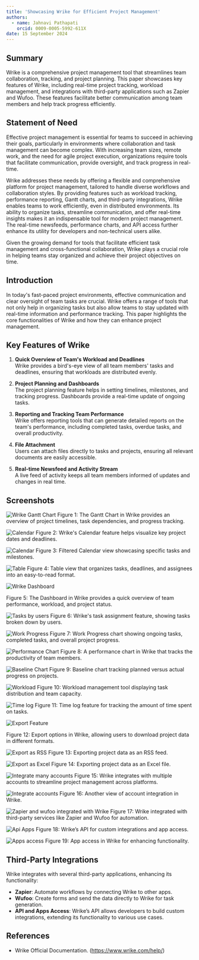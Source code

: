 ```yaml
---
title: 'Showcasing Wrike for Efficient Project Management'
authors:
  - name: Jahnavi Pathapati
    orcid: 0009-0005-5992-611X
date: 15 September 2024
---
```


## Summary

Wrike is a comprehensive project management tool that streamlines team collaboration, tracking, and project planning. This paper showcases key features of Wrike, including real-time project tracking, workload management, and integrations with third-party applications such as Zapier and Wufoo. These features facilitate better communication among team members and help track progress efficiently.

## Statement of Need

Effective project management is essential for teams to succeed in achieving their goals, particularly in environments where collaboration and task management can become complex. With increasing team sizes, remote work, and the need for agile project execution, organizations require tools that facilitate communication, provide oversight, and track progress in real-time. 

Wrike addresses these needs by offering a flexible and comprehensive platform for project management, tailored to handle diverse workflows and collaboration styles. By providing features such as workload tracking, performance reporting, Gantt charts, and third-party integrations, Wrike enables teams to work efficiently, even in distributed environments. Its ability to organize tasks, streamline communication, and offer real-time insights makes it an indispensable tool for modern project management. The real-time newsfeeds, performance charts, and API access further enhance its utility for developers and non-technical users alike.

Given the growing demand for tools that facilitate efficient task management and cross-functional collaboration, Wrike plays a crucial role in helping teams stay organized and achieve their project objectives on time.


## Introduction

In today's fast-paced project environments, effective communication and clear oversight of team tasks are crucial. Wrike offers a range of tools that not only help in organizing tasks but also allow teams to stay updated with real-time information and performance tracking. This paper highlights the core functionalities of Wrike and how they can enhance project management.

## Key Features of Wrike

1. **Quick Overview of Team's Workload and Deadlines**  
   Wrike provides a bird's-eye view of all team members' tasks and deadlines, ensuring that workloads are distributed evenly.

2. **Project Planning and Dashboards**  
   The project planning feature helps in setting timelines, milestones, and tracking progress. Dashboards provide a real-time update of ongoing tasks.

3. **Reporting and Tracking Team Performance**  
   Wrike offers reporting tools that can generate detailed reports on the team's performance, including completed tasks, overdue tasks, and overall productivity.

4. **File Attachment**  
   Users can attach files directly to tasks and projects, ensuring all relevant documents are easily accessible.

5. **Real-time Newsfeed and Activity Stream**  
   A live feed of activity keeps all team members informed of updates and changes in real time.

## Screenshots

![Wrike Gantt Chart](https://github.com/Jahnavi1729/Showcasing-Wrike-for-Efficient-Project-Management/blob/b8c362974115da47f55e9219a06253b182dc0686/Gantt%20Chart.png)
Figure 1: The Gantt Chart in Wrike provides an overview of project timelines, task dependencies, and progress tracking.

![Calendar](https://github.com/Jahnavi1729/Showcasing-Wrike-for-Efficient-Project-Management/blob/5af3150a309d3ba0aa8a0da8a4311d029fa24ad7/Calendar.png)
Figure 2: Wrike's Calendar feature helps visualize key project dates and deadlines.

![Calendar](https://github.com/Jahnavi1729/Showcasing-Wrike-for-Efficient-Project-Management/blob/5af3150a309d3ba0aa8a0da8a4311d029fa24ad7/Calendar%202.png)
Figure 3: Filtered Calendar view showcasing specific tasks and milestones.

![Table](https://github.com/Jahnavi1729/Showcasing-Wrike-for-Efficient-Project-Management/blob/5af3150a309d3ba0aa8a0da8a4311d029fa24ad7/Table.png)
Figure 4: Table view that organizes tasks, deadlines, and assignees into an easy-to-read format.

![Wrike Dashboard](https://github.com/Jahnavi1729/Showcasing-Wrike-for-Efficient-Project-Management/blob/5af3150a309d3ba0aa8a0da8a4311d029fa24ad7/dashboard.png)

Figure 5: The Dashboard in Wrike provides a quick overview of team performance, workload, and project status.

![Tasks by users](https://github.com/Jahnavi1729/Showcasing-Wrike-for-Efficient-Project-Management/blob/5af3150a309d3ba0aa8a0da8a4311d029fa24ad7/tasks%20by%20users.png)
Figure 6: Wrike's task assignment feature, showing tasks broken down by users.

![Work Progress](https://github.com/Jahnavi1729/Showcasing-Wrike-for-Efficient-Project-Management/blob/5af3150a309d3ba0aa8a0da8a4311d029fa24ad7/Work%20Progress.png)
Figure 7: Work Progress chart showing ongoing tasks, completed tasks, and overall project progress.

![Performance Chart](https://github.com/Jahnavi1729/Showcasing-Wrike-for-Efficient-Project-Management/blob/5af3150a309d3ba0aa8a0da8a4311d029fa24ad7/Performance%20Chart.png)
Figure 8: A performance chart in Wrike that tracks the productivity of team members.

![Baseline Chart](https://github.com/Jahnavi1729/Showcasing-Wrike-for-Efficient-Project-Management/blob/5af3150a309d3ba0aa8a0da8a4311d029fa24ad7/Baseline%20Chart.png)
Figure 9: Baseline chart tracking planned versus actual progress on projects.

![Workload](https://github.com/Jahnavi1729/Showcasing-Wrike-for-Efficient-Project-Management/blob/5af3150a309d3ba0aa8a0da8a4311d029fa24ad7/Workload.png)
Figure 10: Workload management tool displaying task distribution and team capacity.

![Time log](https://github.com/Jahnavi1729/Showcasing-Wrike-for-Efficient-Project-Management/blob/5af3150a309d3ba0aa8a0da8a4311d029fa24ad7/Time%20log.png)
Figure 11: Time log feature for tracking the amount of time spent on tasks.

![Export Feature](https://github.com/Jahnavi1729/Showcasing-Wrike-for-Efficient-Project-Management/blob/5af3150a309d3ba0aa8a0da8a4311d029fa24ad7/Export.png)

Figure 12: Export options in Wrike, allowing users to download project data in different formats.

![Export as RSS](https://github.com/Jahnavi1729/Showcasing-Wrike-for-Efficient-Project-Management/blob/50c340d8039b7f68918637cb447ecc9ec0dc1b6b/Export%20as%20RSS.png)
Figure 13: Exporting project data as an RSS feed.

![Export as Excel](https://github.com/Jahnavi1729/Showcasing-Wrike-for-Efficient-Project-Management/blob/5af3150a309d3ba0aa8a0da8a4311d029fa24ad7/Export%20as%20Excel.png)
Figure 14: Exporting project data as an Excel file.

![Integrate many accounts](https://github.com/Jahnavi1729/Showcasing-Wrike-for-Efficient-Project-Management/blob/5af3150a309d3ba0aa8a0da8a4311d029fa24ad7/Integrate%20accounts.png)
Figure 15: Wrike integrates with multiple accounts to streamline project management across platforms.

![Integrate accounts](https://github.com/Jahnavi1729/Showcasing-Wrike-for-Efficient-Project-Management/blob/5af3150a309d3ba0aa8a0da8a4311d029fa24ad7/Integrate%20accounts%202.png)
Figure 16: Another view of account integration in Wrike.

![Zapier and wufoo integrated with Wrike](https://github.com/Jahnavi1729/Showcasing-Wrike-for-Efficient-Project-Management/blob/5af3150a309d3ba0aa8a0da8a4311d029fa24ad7/Zapier%20and%20woffo%20integrated%20with%20Wrike.png)
Figure 17: Wrike integrated with third-party services like Zapier and Wufoo for automation.

![Api Apps](https://github.com/Jahnavi1729/Showcasing-Wrike-for-Efficient-Project-Management/blob/5af3150a309d3ba0aa8a0da8a4311d029fa24ad7/API.png)
Figure 18: Wrike’s API for custom integrations and app access.

![Apps access](https://github.com/Jahnavi1729/Showcasing-Wrike-for-Efficient-Project-Management/blob/5af3150a309d3ba0aa8a0da8a4311d029fa24ad7/Apps%20Access.png)
Figure 19: App access in Wrike for enhancing functionality.

## Third-Party Integrations

Wrike integrates with several third-party applications, enhancing its functionality:

- **Zapier**: Automate workflows by connecting Wrike to other apps.
- **Wufoo**: Create forms and send the data directly to Wrike for task generation.
- **API and Apps Access**: Wrike’s API allows developers to build custom integrations, extending its functionality to various use cases.

## References

- Wrike Official Documentation. (https://www.wrike.com/help/)
